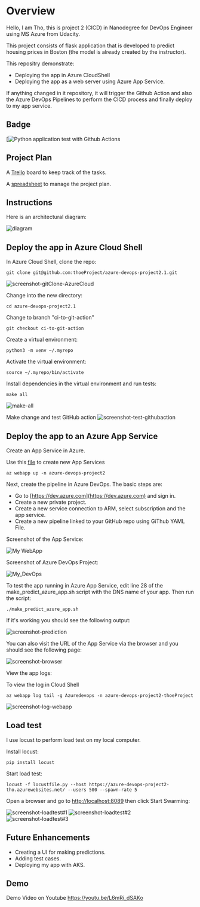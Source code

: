 # Overview

Hello, I am Tho, this is project 2 (CICD) in Nanodegree for DevOps Engineer using MS Azure from Udacity.

This project consists of flask application that is developed to predict housing prices in Boston (the model is already created by the instructor). 

This repositry demonstrate:
- Deploying the app in Azure CloudShell
- Deploying the app as a web server using Azure App Service.

If anything changed in it repository,  it will trigger the Github Action and also the Azure DevOps Pipelines to perform the CICD process and finally deploy to my app service.

## Badge

[![Python application test with Github Actions](https://github.com/thoeProject/azure-devops-project2.1/actions/workflows/pythonapp.yml)

## Project Plan

A [Trello](https://trello.com/b/3YsyayTe/build-cicd-pipeline-for-azure-devops) board to keep track of the tasks.

A [spreadsheet](project-schedule-h.xlsx) to manage the project plan.

## Instructions

Here is an architectural diagram:

![diagram](https://github.com/thoeProject/azure-devops-project2.1/blob/main/screenshot/diagram.jpg)

## Deploy the app in Azure Cloud Shell

In Azure Cloud Shell, clone the repo:
```
git clone git@github.com:thoeProject/azure-devops-project2.1.git
```
![screenshot-gitClone-AzureCloud](https://github.com/thoeProject/azure-devops-project2.1/blob/main/screenshot/git_clone.png)


Change into the new directory:
```
cd azure-devops-project2.1
```

Change to branch "ci-to-git-action"

```
git checkout ci-to-git-action
```

Create a virtual environment:
```
python3 -m venv ~/.myrepo
```

Activate the virtual environment:
```
source ~/.myrepo/bin/activate
```

Install dependencies in the virtual environment and run tests:
```
make all
```
![make-all](https://github.com/thoeProject/azure-devops-project2.1/blob/main/screenshot/make_all.png)

Make change and test GitHub action
![screenshot-test-githubaction](https://github.com/thoeProject/azure-devops-project2.1/blob/main/screenshot/git_action.png)

## Deploy the app to an Azure App Service

Create an App Service in Azure. 

Use this [file](https://github.com/thoeProject/azure-devops-project2.1/blob/main/commands.sh) to create new App Services

```
az webapp up -n azure-devops-project2
```

Next, create the pipeline in Azure DevOps. The basic steps are:

- Go to [https://dev.azure.com](https://dev.azure.com) and sign in.
- Create a new private project.
- Create a new service connection to ARM, select subscription and the app service.
- Create a new pipeline linked to your GitHub repo using GiThub YAML File.

Screenshot of the App Service:

![My WebApp](https://github.com/thoeProject/azure-devops-project2.1/blob/main/screenshot/app.png)

Screenshot of Azure DevOps Project:

![My_DevOps](https://github.com/thoeProject/azure-devops-project2.1/blob/main/screenshot/azure_devops.png)

To test the app running in Azure App Service, edit line 28 of the make_predict_azure_app.sh script with the DNS name of your app. Then run the script:
```
./make_predict_azure_app.sh 
```

If it's working you should see the following output:

![screenshot-prediction](https://github.com/thoeProject/azure-devops-project2.1/blob/main/screenshot/prediction.jpg)

You can also visit the URL of the App Service via the browser and you should see the following page:

![screenshot-browser](https://github.com/thoeProject/azure-devops-project2.1/blob/main/screenshot/app.png)

View the app logs:

To view the log in Cloud Shell
```
az webapp log tail -g Azuredevops -n azure-devops-project2-thoeProject
```
![screenshot-log-webapp](https://github.com/thoeProject/azure-devops-project2.1/blob/main/screenshot/log_trail.png)


> 

## Load test

I use locust to perform load test on my local computer. 

Install locust:
```
pip install locust
```

Start load test:
```
locust -f locustfile.py --host https://azure-devops-project2-tho.azurewebsites.net/ --users 500 --spawn-rate 5 
```
Open a browser and go to [http://localhost:8089](http://localhost:8089) then click Start Swarming:

![screenshot-loadtest#1](https://github.com/thoeProject/azure-devops-project2.1/blob/main/screenshot/locust1.png)
![screenshot-loadtest#2](https://github.com/thoeProject/azure-devops-project2.1/blob/main/screenshot/locust2.png)
![screenshot-loadtest#3](https://github.com/thoeProject/azure-devops-project2.1/blob/main/screenshot/locust3.png)

## Future Enhancements
- Creating a UI for making predictions.
- Adding test cases.
- Deploying my app with AKS.

## Demo 
Demo Video on Youtube 
https://youtu.be/L6mRi_dSAKo
